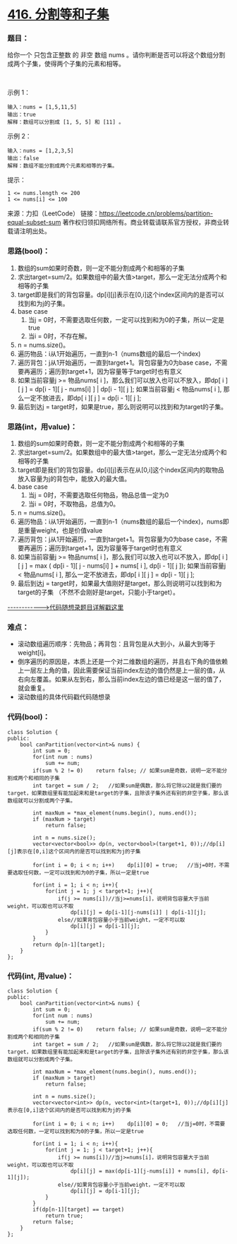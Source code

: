 # [416. 分割等和子集](https://leetcode.cn/problems/partition-equal-subset-sum/)
### 题目：
给你一个 只包含正整数 的 非空 数组 nums 。请你判断是否可以将这个数组分割成两个子集，使得两个子集的元素和相等。

 

示例 1：
```
输入：nums = [1,5,11,5]
输出：true
解释：数组可以分割成 [1, 5, 5] 和 [11] 。
```
示例 2：
```
输入：nums = [1,2,3,5]
输出：false
解释：数组不能分割成两个元素和相等的子集。
```

提示：
```
1 <= nums.length <= 200
1 <= nums[i] <= 100
```
来源：力扣（LeetCode）
链接：https://leetcode.cn/problems/partition-equal-subset-sum
著作权归领扣网络所有。商业转载请联系官方授权，非商业转载请注明出处。

### 思路(bool)：
1. 数组的sum如果时奇数，则一定不能分割成两个和相等的子集
2. 求出target=sum/2。如果数组中的最大值>target，那么一定无法分成两个和相等的子集
3. target即是我们的背包容量。dp[i][j]表示在[0,i]这个index区间内的是否可以找到和为j的子集。
4. base case
   1. 当j = 0时，不需要选取任何数，一定可以找到和为0的子集，所以一定是true
   2. 当i = 0时，不存在解。
5. n = nums.size()。
6. 遍历物品：i从1开始遍历，一直到n-1（nums数组的最后一个index)
7. 遍历背包：j从1开始遍历，一直到target+1。背包容量为0为base case，不需要再遍历；遍历到target+1，因为容量等于target时也有意义
8. 如果当前容量j >= 物品nums[ i ]，那么我们可以放入也可以不放入，即dp[ i ][ j ] = dp[i - 1][ j - nums[i] ] | dp[i - 1][ j ]; 如果当前容量j < 物品nums[ i ], 那么一定不放进去，即dp[ i ][ j ] = dp[i - 1][ j ];
9. 最后到达j = target时，如果是true，那么则说明可以找到和为target的子集。

### 思路(int，用value)：
1. 数组的sum如果时奇数，则一定不能分割成两个和相等的子集
2. 求出target=sum/2。如果数组中的最大值>target，那么一定无法分成两个和相等的子集
3. target即是我们的背包容量。dp[i][j]表示在从[0,i]这个index区间内的取物品放入容量为j的背包中，能放入的最大值。
4. base case
   1. 当j = 0时，不需要选取任何物品，物品总值一定为0
   2. 当i = 0时，不取物品，总值为0。
5. n = nums.size()。
6. 遍历物品：i从1开始遍历，一直到n-1（nums数组的最后一个index)，nums即是重量weight，也是价值value
7. 遍历背包：j从1开始遍历，一直到target+1。背包容量为0为base case，不需要再遍历；遍历到target+1，因为容量等于target时也有意义
8. 如果当前容量j >= 物品nums[ i ]，那么我们可以放入也可以不放入，即dp[ i ][ j ] = max ( dp[i - 1][ j - nums[i] ] + nums[ i ], dp[i - 1][ j ]); 如果当前容量j < 物品nums[ i ], 那么一定不放进去，即dp[ i ][ j ] = dp[i - 1][ j ];
9. 最后到达j = target时，如果最大值刚好是target，那么则说明可以找到和为target的子集 （不然不会刚好是target，只能小于target）。

[------------>代码随想录题目详解戳这里](https://programmercarl.com/0416.%E5%88%86%E5%89%B2%E7%AD%89%E5%92%8C%E5%AD%90%E9%9B%86.html)
### 难点：
- 滚动数组遍历顺序：先物品；再背包：且背包是从大到小，从最大到等于weight[i]。
- 倒序遍历的原因是，本质上还是一个对二维数组的遍历，并且右下角的值依赖上一层左上角的值，因此需要保证当前index左边的值仍然是上一层的值，从右向左覆盖。如果从左到右，那么当前index左边的值已经是这一层的值了，就会重复。
- 滚动数组的具体代码戳代码随想录

### 代码(bool)：  
```
class Solution {
public:
    bool canPartition(vector<int>& nums) {
        int sum = 0;
        for(int num : nums)
            sum += num;
        if(sum % 2 != 0)    return false; // 如果sum是奇数，说明一定不能分割成两个和相同的子集       
        int target = sum / 2;   //如果sum是偶数，那么将它除以2就是我们要的target，如果数组里有能加起来和是target的子集，且除该子集外还有别的非空子集，那么该数组就可以分割成两个子集。
        
        int maxNum = *max_element(nums.begin(), nums.end());
        if (maxNum > target) 
            return false;

        int n = nums.size();
        vector<vector<bool>> dp(n, vector<bool>(target+1, 0));//dp[i][j]表示在[0,i]这个区间内的是否可以找到和为j的子集

        for(int i = 0; i < n; i++)    dp[i][0] = true;   //当j=0时，不需要选取任何数，一定可以找到和为0的子集，所以一定是true

        for(int i = 1; i < n; i++){
            for(int j = 1; j < target+1; j++){
                if(j >= nums[i])//当j>=nums[i]，说明背包容量大于当前weight，可以取也可以不取
                    dp[i][j] = dp[i-1][j-nums[i]] | dp[i-1][j];
                else//如果背包容量小于当前weight，一定不可以取
                    dp[i][j] = dp[i-1][j];
            }
        }
        return dp[n-1][target];
    }
};
```

### 代码(int, 用value)：
```
class Solution {
public:
    bool canPartition(vector<int>& nums) {
        int sum = 0;
        for(int num : nums)
            sum += num;
        if(sum % 2 != 0)    return false; // 如果sum是奇数，说明一定不能分割成两个和相同的子集       
        int target = sum / 2;   //如果sum是偶数，那么将它除以2就是我们要的target，如果数组里有能加起来和是target的子集，且除该子集外还有别的非空子集，那么该数组就可以分割成两个子集。
        
        int maxNum = *max_element(nums.begin(), nums.end());
        if (maxNum > target) 
            return false;

        int n = nums.size();
        vector<vector<int>> dp(n, vector<int>(target+1, 0));//dp[i][j]表示在[0,i]这个区间内的是否可以找到和为j的子集

        for(int i = 0; i < n; i++)    dp[i][0] = 0;   //当j=0时，不需要选取任何数，一定可以找到和为0的子集，所以一定是true

        for(int i = 1; i < n; i++){
            for(int j = 1; j < target+1; j++){
                if(j >= nums[i])//当j>=nums[i]，说明背包容量大于当前weight，可以取也可以不取
                    dp[i][j] = max(dp[i-1][j-nums[i]] + nums[i], dp[i-1][j]);
                else//如果背包容量小于当前weight，一定不可以取
                    dp[i][j] = dp[i-1][j];
            }
        }
        if(dp[n-1][target] == target)
            return true;
        return false;
    }
};
```
